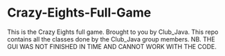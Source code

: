 # Crazy-Eights-Full-Game
This is the Crazy Eights full game. Brought to you by Club_Java.
This repo contains all the classes done by the Club_Java group members.
NB. THE GUI WAS NOT FINISHED IN TIME AND CANNOT WORK WITH THE CODE.
